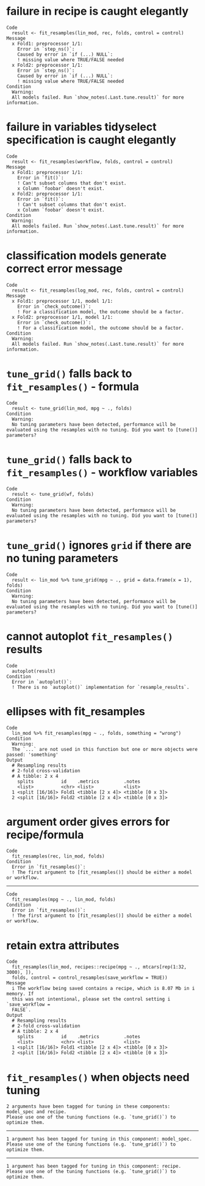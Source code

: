 # failure in recipe is caught elegantly

    Code
      result <- fit_resamples(lin_mod, rec, folds, control = control)
    Message
      x Fold1: preprocessor 1/1:
        Error in `step_ns()`:
        Caused by error in `if (...) NULL`:
        ! missing value where TRUE/FALSE needed
      x Fold2: preprocessor 1/1:
        Error in `step_ns()`:
        Caused by error in `if (...) NULL`:
        ! missing value where TRUE/FALSE needed
    Condition
      Warning:
      All models failed. Run `show_notes(.Last.tune.result)` for more information.

# failure in variables tidyselect specification is caught elegantly

    Code
      result <- fit_resamples(workflow, folds, control = control)
    Message
      x Fold1: preprocessor 1/1:
        Error in `fit()`:
        ! Can't subset columns that don't exist.
        x Column `foobar` doesn't exist.
      x Fold2: preprocessor 1/1:
        Error in `fit()`:
        ! Can't subset columns that don't exist.
        x Column `foobar` doesn't exist.
    Condition
      Warning:
      All models failed. Run `show_notes(.Last.tune.result)` for more information.

# classification models generate correct error message

    Code
      result <- fit_resamples(log_mod, rec, folds, control = control)
    Message
      x Fold1: preprocessor 1/1, model 1/1:
        Error in `check_outcome()`:
        ! For a classification model, the outcome should be a factor.
      x Fold2: preprocessor 1/1, model 1/1:
        Error in `check_outcome()`:
        ! For a classification model, the outcome should be a factor.
    Condition
      Warning:
      All models failed. Run `show_notes(.Last.tune.result)` for more information.

# `tune_grid()` falls back to `fit_resamples()` - formula

    Code
      result <- tune_grid(lin_mod, mpg ~ ., folds)
    Condition
      Warning:
      No tuning parameters have been detected, performance will be evaluated using the resamples with no tuning. Did you want to [tune()] parameters?

# `tune_grid()` falls back to `fit_resamples()` - workflow variables

    Code
      result <- tune_grid(wf, folds)
    Condition
      Warning:
      No tuning parameters have been detected, performance will be evaluated using the resamples with no tuning. Did you want to [tune()] parameters?

# `tune_grid()` ignores `grid` if there are no tuning parameters

    Code
      result <- lin_mod %>% tune_grid(mpg ~ ., grid = data.frame(x = 1), folds)
    Condition
      Warning:
      No tuning parameters have been detected, performance will be evaluated using the resamples with no tuning. Did you want to [tune()] parameters?

# cannot autoplot `fit_resamples()` results

    Code
      autoplot(result)
    Condition
      Error in `autoplot()`:
      ! There is no `autoplot()` implementation for `resample_results`.

# ellipses with fit_resamples

    Code
      lin_mod %>% fit_resamples(mpg ~ ., folds, something = "wrong")
    Condition
      Warning:
      The `...` are not used in this function but one or more objects were passed: 'something'
    Output
      # Resampling results
      # 2-fold cross-validation 
      # A tibble: 2 x 4
        splits          id    .metrics         .notes          
        <list>          <chr> <list>           <list>          
      1 <split [16/16]> Fold1 <tibble [2 x 4]> <tibble [0 x 3]>
      2 <split [16/16]> Fold2 <tibble [2 x 4]> <tibble [0 x 3]>

# argument order gives errors for recipe/formula

    Code
      fit_resamples(rec, lin_mod, folds)
    Condition
      Error in `fit_resamples()`:
      ! The first argument to [fit_resamples()] should be either a model or workflow.

---

    Code
      fit_resamples(mpg ~ ., lin_mod, folds)
    Condition
      Error in `fit_resamples()`:
      ! The first argument to [fit_resamples()] should be either a model or workflow.

# retain extra attributes

    Code
      fit_resamples(lin_mod, recipes::recipe(mpg ~ ., mtcars[rep(1:32, 3000), ]),
      folds, control = control_resamples(save_workflow = TRUE))
    Message
      i The workflow being saved contains a recipe, which is 8.07 Mb in i memory. If
      this was not intentional, please set the control setting i `save_workflow =
      FALSE`.
    Output
      # Resampling results
      # 2-fold cross-validation 
      # A tibble: 2 x 4
        splits          id    .metrics         .notes          
        <list>          <chr> <list>           <list>          
      1 <split [16/16]> Fold1 <tibble [2 x 4]> <tibble [0 x 3]>
      2 <split [16/16]> Fold2 <tibble [2 x 4]> <tibble [0 x 3]>

# `fit_resamples()` when objects need tuning

    2 arguments have been tagged for tuning in these components: model_spec and recipe. 
    Please use one of the tuning functions (e.g. `tune_grid()`) to optimize them.

---

    1 argument has been tagged for tuning in this component: model_spec. 
    Please use one of the tuning functions (e.g. `tune_grid()`) to optimize them.

---

    1 argument has been tagged for tuning in this component: recipe. 
    Please use one of the tuning functions (e.g. `tune_grid()`) to optimize them.

